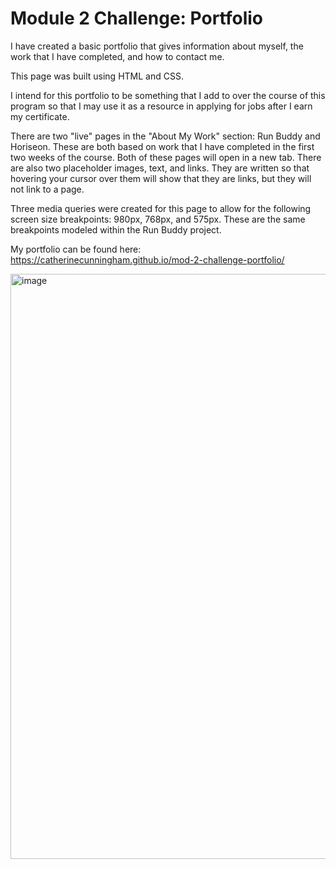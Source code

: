 # Module 2 Challenge:  Portfolio

I have created a basic portfolio that gives information about myself, the work that I have completed, and how to contact me.  

This page was built using HTML and CSS.

I intend for this portfolio to be something that I add to over the course of this program so that I may use it as a resource in applying for jobs after I earn my certificate.

There are two "live" pages in the "About My Work" section:  Run Buddy and Horiseon.  These are both based on work that I have completed in the first two weeks of the course.  Both of these pages will open in a new tab.  There are also two placeholder images, text, and links.  They are written so that hovering your cursor over them will show that they are links, but they will not link to a page.

Three media queries were created for this page to allow for the following screen size breakpoints: 980px, 768px, and 575px.  These are the same breakpoints modeled within the Run Buddy project.

My portfolio can be found here: https://catherinecunningham.github.io/mod-2-challenge-portfolio/

<img width="936" alt="image" src="https://user-images.githubusercontent.com/107148691/179085918-1e0c9570-3d9e-42e9-9bc9-73532e9aacbe.png">
